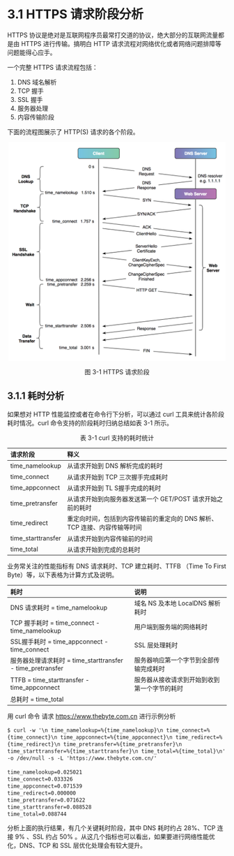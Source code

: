 # 3.1 HTTPS 请求阶段分析

HTTPS 协议是绝对是互联网程序员最常打交道的协议，绝大部分的互联网流量都是由 HTTPS 进行传输。搞明白 HTTP 请求流程对网络优化或者网络问题排障等问题能得心应手。

一个完整 HTTPS 请求流程包括：

1. DNS 域名解析
2. TCP 握手
3. SSL 握手
4. 服务器处理
5. 内容传输阶段

下面的流程图展示了 HTTP(S) 请求的各个阶段。

<div  align="center">
	<img src="../content/assets/http-process.png" width = "500"  align=center />
	<p>图 3-1 HTTPS 请求阶段</p>
</div>

## 3.1.1 耗时分析

如果想对 HTTP 性能监控或者在命令行下分析，可以通过 curl 工具来统计各阶段耗时情况。curl 命令支持的阶段耗时归纳总结如表 3-1 所示。
<div  align="center">
	<p>表 3-1 curl 支持的耗时统计</p>
</div>

| 请求阶段 | 释义 |
|:--|:--|
| time_namelookup | 从请求开始到 DNS 解析完成的耗时 |
| time_connect | 从请求开始到 TCP 三次握手完成耗时 |
| time_appconnect | 从请求开始到 TL S握手完成的耗时 |
| time_pretransfer | 从请求开始到向服务器发送第一个 GET/POST 请求开始之前的耗时 |
| time_redirect | 重定向时间，包括到内容传输前的重定向的 DNS 解析、TCP 连接、内容传输等时间 |
| time_starttransfer | 从请求开始到内容传输前的时间 |
| time_total | 从请求开始到完成的总耗时 |


业务常关注的性能指标有 DNS 请求耗时、TCP 建立耗时、TTFB （Time To First Byte）等，以下表格为计算方式及说明。

| 耗时 | 说明 |
|:--|:--|
| DNS 请求耗时 = time_namelookup | 域名 NS 及本地 LocalDNS 解析耗时 |
| TCP 握手耗时 = time_connect - time_namelookup | 用户端到服务端的网络耗时 |
| SSL握手耗时 = time_appconnect - time_connect | SSL 层处理耗时 |
| 服务器处理请求耗时 = time_starttransfer - time_pretransfer | 服务器响应第一个字节到全部传输完成耗时 |
| TTFB  = time_starttransfer - time_appconnect | 服务器从接收请求到开始到收到第一个字节的耗时 |
| 总耗时 = time_total ||


用 curl 命令 请求 https://www.thebyte.com.cn 进行示例分析 

```
$ curl -w '\n time_namelookup=%{time_namelookup}\n time_connect=%{time_connect}\n time_appconnect=%{time_appconnect}\n time_redirect=%{time_redirect}\n time_pretransfer=%{time_pretransfer}\n time_starttransfer=%{time_starttransfer}\n time_total=%{time_total}\n' -o /dev/null -s -L 'https://www.thebyte.com.cn/'

time_namelookup=0.025021
time_connect=0.033326
time_appconnect=0.071539
time_redirect=0.000000
time_pretransfer=0.071622
time_starttransfer=0.088528
time_total=0.088744
```

分析上面的执行结果，有几个关键耗时阶段，其中 DNS 耗时约占 28%、TCP 连接 9% 、SSL 约占 50% 。从这几个指标也可以看出，如果要进行网络性能优化，DNS、TCP 和 SSL 层优化处理会有较大提升。

